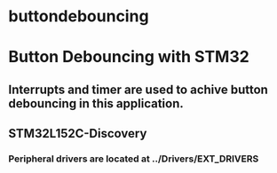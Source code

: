 # buttondebouncing
# Button Debouncing with STM32

## Interrupts and timer are used to achive button debouncing in this application.
## STM32L152C-Discovery
### Peripheral drivers are located at ../Drivers/EXT_DRIVERS